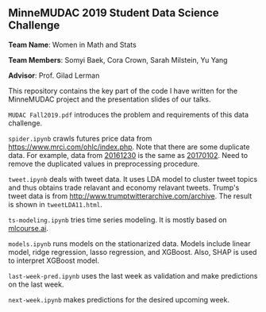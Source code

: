 ## MinneMUDAC 2019 Student Data Science Challenge

**Team Name**: Women in Math and Stats

**Team Members**: Somyi Baek, Cora Crown, Sarah Milstein, Yu Yang

**Advisor**: Prof. Gilad Lerman

This repository contains the key part of the code I have written for the MinneMUDAC project and the presentation slides of our talks.

`MUDAC Fall2019.pdf` introduces the problem and requirements of this data challenge.

`spider.ipynb` crawls futures price data from https://www.mrci.com/ohlc/index.php. Note that there are some duplicate data. For example, data from [20161230](https://www.mrci.com/ohlc/2016/161230.php) is the same as [20170102](https://www.mrci.com/ohlc/2017/170102.php). Need to remove the duplicated values in preprocessing procedure.

`tweet.ipynb` deals with tweet data. It uses LDA model to cluster tweet topics and thus obtains trade relavant and economy relavant tweets. Trump's tweet data is from http://www.trumptwitterarchive.com/archive. The result is shown in `tweetLDA11.html`.


`ts-modeling.ipynb` tries time series modeling. It is mostly based on [mlcourse.ai](https://github.com/Yorko/mlcourse.ai/blob/master/jupyter_english/topic09_time_series/topic9_part1_time_series_python.ipynb).

`models.ipynb` runs models on the stationarized data. Models include linear model, ridge regression, lasso regression, and XGBoost. Also, SHAP is used to interpret XGBoost model.

`last-week-pred.ipynb` uses the last week as validation and make predictions on the last week.

`next-week.ipynb` makes predictions for the desired upcoming week.
